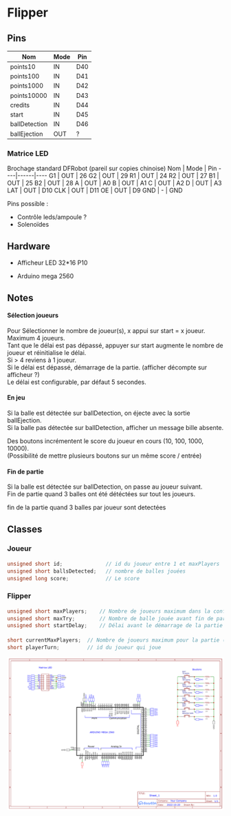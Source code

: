 # Flipper

## Pins

Nom           | Mode | Pin
--------------|------|----
points10      | IN   | D40
points100     | IN   | D41
points1000    | IN   | D42
points10000   | IN   | D43
credits       | IN   | D44
start         | IN   | D45
ballDetection | IN   | D46
ballEjection  | OUT  | ?

### Matrice LED
Brochage standard DFRobot (pareil sur copies chinoise)
Nom | Mode | Pin
----|------|----
G1  | OUT  | 26
G2  | OUT  | 29
R1  | OUT  | 24
R2  | OUT  | 27
B1  | OUT  | 25
B2  | OUT  | 28
A   | OUT  | A0
B   | OUT  | A1
C   | OUT  | A2
D   | OUT  | A3
LAT | OUT  | D10
CLK | OUT  | D11
OE  | OUT  | D9
GND | -    | GND

Pins possible :
- Contrôle leds/ampoule ?
- Solenoïdes
<!-- BallIndex     | OUT  | A1 -->

## Hardware

- Afficheur LED 32*16 P10
<!-- [https://circuitdigest.com/microcontroller-projects/digital-notice-board-using-p10-led-matrix-display-and-arduino] -->
<!-- matrice pins standard : [https://www.hackster.io/Maddy/using-the-dfrobot-rgb-led-matrix-921141] -->
- Arduino mega 2560

## Notes

#### Sélection joueurs
Pour Sélectionner le nombre de joueur(s), x appui sur start = x joueur. Maximum 4 joueurs.\
Tant que le délai est pas dépassé, appuyer sur start augmente le nombre de joueur et réinitialise le délai.\
Si > 4 reviens à 1 joueur.\
Si le délai est dépassé, démarrage de la partie. (afficher décompte sur afficheur ?)\
Le délai est configurable, par défaut 5 secondes.

#### En jeu
Si la balle est détectée sur ballDetection, on éjecte avec la sortie ballEjection.\
Si la balle pas détectée sur ballDetection, afficher un message bille absente.

Des boutons incrémentent le score du joueur en cours (10, 100, 1000, 10000).\
(Possibilité de mettre plusieurs boutons sur un même score / entrée)

#### Fin de partie
Si la balle est détectée sur ballDetection, on passe au joueur suivant.\
Fin de partie quand 3 balles ont été détéctées sur tout les joueurs.

fin de la partie quand 3 balles par joueur sont detectées

## Classes

### Joueur
```c++
unsigned short id;              // id du joueur entre 1 et maxPlayers
unsigned short ballsDetected;   // nombre de balles jouées
unsigned long score;            // Le score
```

### Flipper
```c++
unsigned short maxPlayers;    // Nombre de joueurs maximum dans la config
unsigned short maxTry;        // Nombre de balle jouée avant fin de partie
unsigned short startDelay;    // Délai avant le démarrage de la partie (reset à chaque appui sur start)

short currentMaxPlayers;  // Nombre de joueurs maximum pour la partie (incrémente à chaque appui start)
short playerTurn;         // id du joueur qui joue
```

![Schema](https://github.com/Erinell/Flipper/blob/master/docs/img/Schematic_Flipper_2022-10-21.png?raw=true)

